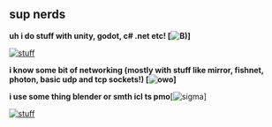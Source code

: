 ## sup nerds

**uh i do stuff with unity, godot, c# .net etc! [![B)](https://cdn.discordapp.com/emojis/1163725795265617920.webp?size=64&name=Cool)]**

[![stuff](https://skillicons.dev/icons?i=unity,godot,cs,dotnet,html,css,js)](https://skillicons.dev)

**i know some bit of networking (mostly with stuff like mirror, fishnet, photon, basic udp and tcp sockets!) [![owo](https://cdn.discordapp.com/emojis/1163729132908187718.webp?size=64&name=Hehe%7E2)]**

**i use some thing blender or smth icl ts pmo**[![sigma](https://images-ext-1.discordapp.net/external/KVhKdtnAwb1d8QpcV0UktDrglWUbQiJA3PhfWgZ86Zw/%3Fsize%3D64%26name%3DSigma/https/cdn.discordapp.com/emojis/1163824724812505212.webp?format=webp&width=72&height=72)]

[![stuff](https://skillicons.dev/icons?i=blender)](https://skillicons.dev)

<!--
**freakycheesy/freakycheesy** is a ✨ _special_ ✨ repository because its `README.md` (this file) appears on your GitHub profile.

Here are some ideas to get you started:

- 🔭 I’m currently working on ...
- 🌱 I’m currently learning ...
- 👯 I’m looking to collaborate on ...
- 🤔 I’m looking for help with ...
- 💬 Ask me about ...
- 📫 How to reach me: ...
- 😄 Pronouns: ...
- ⚡ Fun fact: ...
-->

